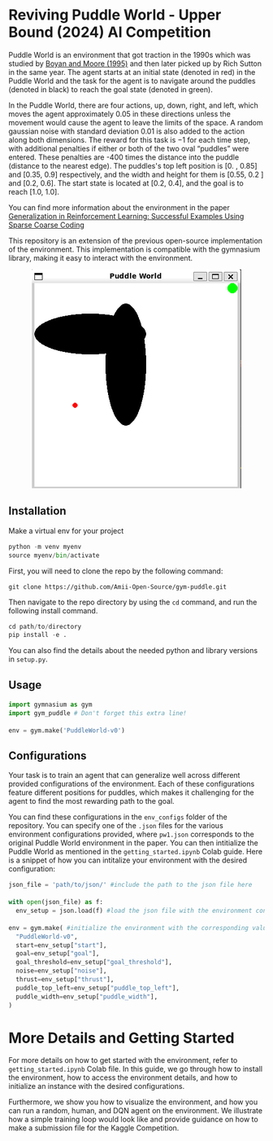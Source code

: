 # Reviving Puddle World - Upper Bound (2024) AI Competition
Puddle World is an environment that got traction in the 1990s which was studied by [Boyan and Moore (1995)](https://proceedings.neurips.cc/paper/1994/file/ef50c335cca9f340bde656363ebd02fd-Paper.pdf) and then later picked up by Rich Sutton in the same year. The agent starts at an initial state (denoted in red) in the Puddle World and the task for the agent is to navigate around the puddles (denoted in black) to reach the goal state (denoted in green). 

In the Puddle World, there are four actions, up, down, right, and left, which moves the agent approximately 0.05 in these directions unless the movement would cause the agent to leave the limits of the space. A random gaussian noise with standard deviation 0.01 is also added to the action along both dimensions. 
The reward for this task is −1 for each time step, with additional penalties if either or both of the two oval “puddles” were entered. These penalties are -400 times the distance into the puddle (distance to the nearest edge).
 The puddles's top left position is [0. , 0.85] and [0.35, 0.9] respectively, and the width and height for them is [0.55, 0.2 ] and [0.2, 0.6].
 The start state is located at [0.2, 0.4], and the goal is to reach [1.0, 1.0].

You can find more information about the environment in the paper [Generalization in Reinforcement Learning: Successful Examples Using Sparse Coarse Coding](https://proceedings.neurips.cc/paper_files/paper/1995/hash/8f1d43620bc6bb580df6e80b0dc05c48-Abstract.html)

This repository is an extension of the previous open-source implementation of the environment. This implementation is compatible with the gymnasium library, making it easy to interact with the environment.

<p align="center">
  <kbd>
    <img src='puddle_world.png'/>
  </kbd>
</p>

## Installation
Make a virtual env for your project

```python
python -m venv myenv
source myenv/bin/activate
```

First, you will need to clone the repo by the following command:

```
git clone https://github.com/Amii-Open-Source/gym-puddle.git
```

Then navigate to the repo directory by using the `cd` command, and run the following install command. 

```python
cd path/to/directory
pip install -e .
```

You can also find the details about the needed python and library versions in `setup.py`.

## Usage
```python
import gymnasium as gym
import gym_puddle # Don't forget this extra line!

env = gym.make('PuddleWorld-v0')
```

##  Configurations
Your task is to train an agent that can generalize well across different provided configurations of the environment. Each of these configurations feature different positions for puddles, which makes it challenging for the agent to find the most rewarding path to the goal.

You can find these configurations in the `env_configs` folder of the repository. 
You can specify one of the `.json` files for the various environment configurations provided, where `pw1.json` corresponds to the original Puddle World environment in the paper.
You can then intitialize the Puddle World as mentioned in the  `getting_started.ipynb` Colab guide.
Here is a snippet of how you can intitalize your environment with the desired configuration:

```python
json_file = 'path/to/json/' #include the path to the json file here

with open(json_file) as f:
  env_setup = json.load(f) #load the json file with the environment configuration
  
env = gym.make( #initialize the environment with the corresponding values
  "PuddleWorld-v0",
  start=env_setup["start"],
  goal=env_setup["goal"],
  goal_threshold=env_setup["goal_threshold"],
  noise=env_setup["noise"],
  thrust=env_setup["thrust"],
  puddle_top_left=env_setup["puddle_top_left"],
  puddle_width=env_setup["puddle_width"],
)

```


# More Details and Getting Started
For more details on how to get started with the environment, refer to `getting_started.ipynb` Colab file. In this guide, we go through how to install the environment, how to access the environment details, and how to initialize an instance with the desired configurations. 

Furthermore, we show you how to visualize the environment, and how you can run a random, human, and DQN agent on the environment. We illustrate how a simple training loop would look like and provide guidance on how to make a submission file for the Kaggle Competition.
